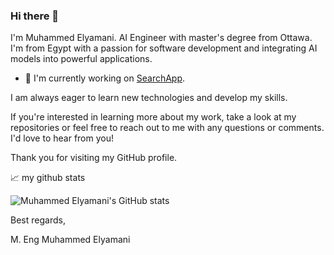 ### Hi there 👋

<!--
**WikiGenius/WikiGenius** is a ✨ _special_ ✨ repository because its `README.md` (this file) appears on your GitHub profile.

Here are some ideas to get you started:

- 🔭 I’m currently working on ...
- 🌱 I’m currently learning ...
- 👯 I’m looking to collaborate on ...
- 🤔 I’m looking for help with ...
- 💬 Ask me about ...
- 📫 How to reach me: ...
- 😄 Pronouns: ...
- ⚡ Fun fact: ...
-->



I'm Muhammed Elyamani. AI Engineer with master's degree from Ottawa. I'm from Egypt with a passion for software development and integrating AI models into powerful applications.

- 🔭 I'm currently working on [SearchApp](https://github.com/WikiGenius/SearchApp.git).

I am always eager to learn new technologies and develop my skills.

If you're interested in learning more about my work, take a look at my repositories or feel free to reach out to me with any questions or comments. I'd love to hear from you!

Thank you for visiting my GitHub profile.

📈 my github stats

![Muhammed Elyamani's GitHub stats](https://github-readme-stats.vercel.app/api?username=WikiGenius&count_private=true)

Best regards,

M. Eng Muhammed Elyamani
